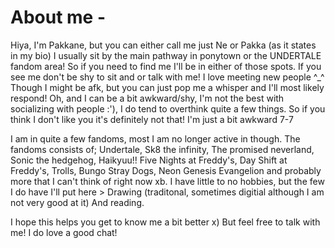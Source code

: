 # About me - 
Hiya, I'm Pakkane, but you can either call me just Ne or Pakka (as it states in my bio)
I usually sit by the main pathway in ponytown or the UNDERTALE fandom area! So if you need to find me I'll be in either of those spots. If you see me don't be shy to sit and or talk with me! I love meeting new people ^_^ Though I might be afk, but you can just pop me a whisper and I'll most likely respond! Oh, and I can be a bit awkward/shy, I'm not the best with socializing with people :'), I do tend to overthink quite a few things. So if you think I don't like you it's definitely not that! I'm just a bit awkward 7-7

I am in quite a few fandoms, most I am no longer active in though. The fandoms consists of; Undertale, Sk8 the infinity, The promised neverland, Sonic the hedgehog, Haikyuu!! Five Nights at Freddy's, Day Shift at Freddy's, Trolls, Bungo Stray Dogs, Neon Genesis Evangelion and probably more that I can't think of right now xb.
I have little to no hobbies, but the few I do have I'll put here > Drawing (traditonal, sometimes digitial although I am not very good at it) And reading.

I hope this helps you get to know me a bit better x) But feel free to talk with me! I do love a good chat!

